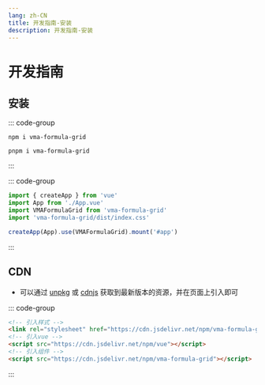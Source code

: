 ```yaml
---
lang: zh-CN
title: 开发指南-安装
description: 开发指南-安装
---
```


# 开发指南

## 安装

::: code-group
```npm
npm i vma-formula-grid
```
```pnpm
pnpm i vma-formula-grid
```
:::

::: code-group
```ts
import { createApp } from 'vue'
import App from './App.vue'
import VMAFormulaGrid from 'vma-formula-grid'
import 'vma-formula-grid/dist/index.css'

createApp(App).use(VMAFormulaGrid).mount('#app')
```
:::

## CDN

- 可以通过 [unpkg](https://unpkg.com/vma-formula-grid/) 或 [cdnjs](https://cdn.jsdelivr.net/npm/vma-formula-grid/) 获取到最新版本的资源，并在页面上引入即可



::: code-group
```html
<!-- 引入样式 -->
<link rel="stylesheet" href="https://cdn.jsdelivr.net/npm/vma-formula-grid/dist/index.css">
<!-- 引入vue -->
<script src="https://cdn.jsdelivr.net/npm/vue"></script>
<!-- 引入组件 -->
<script src="https://cdn.jsdelivr.net/npm/vma-formula-grid"></script>
```
:::